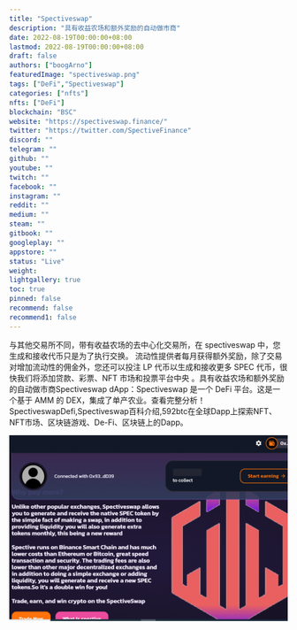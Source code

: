 ```yaml
---
title: "Spectiveswap"
description: "具有收益农场和额外奖励的自动做市商"
date: 2022-08-19T00:00:00+08:00
lastmod: 2022-08-19T00:00:00+08:00
draft: false
authors: ["boogArno"]
featuredImage: "spectiveswap.png"
tags: ["DeFi","Spectiveswap"]
categories: ["nfts"]
nfts: ["DeFi"]
blockchain: "BSC"
website: "https://spectiveswap.finance/"
twitter: "https://twitter.com/SpectiveFinance"
discord: ""
telegram: ""
github: ""
youtube: ""
twitch: ""
facebook: ""
instagram: ""
reddit: ""
medium: ""
steam: ""
gitbook: ""
googleplay: ""
appstore: ""
status: "Live"
weight: 
lightgallery: true
toc: true
pinned: false
recommend: false
recommend1: false
---
```

与其他交易所不同，带有收益农场的去中心化交易所，在 spectiveswap 中，您生成和接收代币只是为了执行交换。
流动性提供者每月获得额外奖励，除了交易对增加流动性的佣金外，您还可以投注 LP 代币以生成和接收更多 SPEC 代币，很快我们将添加贷款、彩票、NFT 市场和投票平台中央 。具有收益农场和额外奖励的自动做市商Spectiveswap dApp：Spectiveswap 是一个 DeFi 平台。这是一个基于 AMM 的 DEX，集成了单产农业。查看完整分析！SpectiveswapDefi,Spectiveswap百科介绍,592btc在全球Dapp上探索NFT、NFT市场、区块链游戏、De-Fi、区块链上的Dapp。

![spectiveswap-dapp-defi-bsc-image1_f38178a7c17cdb7e00dbe776ef878787](spectiveswap-dapp-defi-bsc-image1_f38178a7c17cdb7e00dbe776ef878787.png)